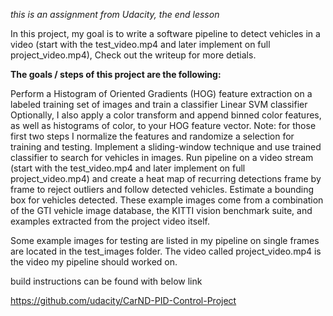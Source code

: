 *this is an assignment from Udacity, the end lesson*

In this project, my goal is to write a software pipeline to detect vehicles in a video (start with the test_video.mp4 and later implement on full project_video.mp4),  Check out the writeup for more detials. 


**The goals / steps of this project are the following:**

Perform a Histogram of Oriented Gradients (HOG) feature extraction on a labeled training set of images and train a classifier Linear SVM classifier
Optionally, I also apply a color transform and append binned color features, as well as histograms of color, to your HOG feature vector.
Note: for those first two steps I normalize the features and randomize a selection for training and testing.
Implement a sliding-window technique and use  trained classifier to search for vehicles in images.
Run pipeline on a video stream (start with the test_video.mp4 and later implement on full project_video.mp4) and create a heat map of recurring detections frame by frame to reject outliers and follow detected vehicles.
Estimate a bounding box for vehicles detected.
These example images come from a combination of the GTI vehicle image database, the KITTI vision benchmark suite, and examples extracted from the project video itself. 

Some example images for testing are listed in my pipeline on single frames are located in the test_images folder.  The video called project_video.mp4 is the video my pipeline should worked on.


build instructions can be found with below link

https://github.com/udacity/CarND-PID-Control-Project
